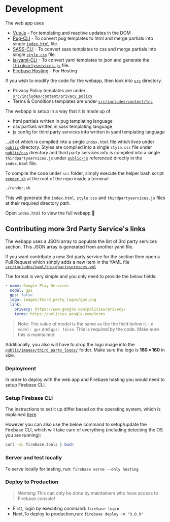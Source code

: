 # Development

The web app uses

- [VueJs](https://vuejs.org/) - For templating and reactive updates in the DOM
- [Pug-CLI](https://github.com/pugjs/pug-cli) - To convert pug templates to html and merge partials into single [`index.html`](public/index.html) file.
- [SASS-CLI](https://sass-lang.com/documentation/cli) - To convert sass templates to css and merge partials into single [`style.css`](public/css/style.css) file.
- [js-yaml-CLI](https://github.com/nodeca/js-yaml#cli-executable) - To convert yaml templates to json and generate the [`thirdpartyservices.js`](public/js/thirdpartyservices.js) file.
- [Firebase Hosting](https://firebase.google.com/docs/hosting/) - For Hosting

If you wish to modify the code for the webapp, then look into [`src`](src) directory.

- Privacy Policy templates are under [`src/includes/content/privacy_policy`](src/includes/content/privacy_policy)
- Terms & Conditions templates are under [`src/includes/content/tnc`](src/includes/content/tnc)

The webapp is setup in a way that it is made up of

- html partials written in pug templating language
- css partials written in sass templating language
- js config for third party services info written in yaml templating language

...all of which is compiled into a single `index.html` file which lives under [`public`](public) directory. Styles are compiled into a single `style.css` file under [`public/css`](public/css) directory and third party services info is compiled into a single `thirdpartyservices.js` under [`public/js`](public/js) referenced directly in the `index.html` file.

To compile the code under `src` folder, simply execute the helper bash script [`render.sh`](render.sh) at the root of the repo inside a terminal:

```sh
./render.sh
```

This will generate the `index.html`, `style.css` and `thirdpartyservices.js` files at their required directory path.

Open `index.html` to view the full webapp 🎉

## Contributing more 3rd Party Service's links

The webapp uses a JSON array to populate the list of 3rd party services section. This JSON array is generated from another yaml file.

If you want contribute a new 3rd party service for the section then open a Pull Request which simply adds a new item in the YAML file [`src/includes/yaml/thirdpartyservices.yml`](src/includes/yaml/thirdpartyservices.yml)

The format is very simple and you only need to provide the below fields:

```yml
- name: Google Play Services
  model: gps
  gps: false
  logo: images/third_party_logos/gps.png
  link:
    privacy: https://www.google.com/policies/privacy/
    terms: https://policies.google.com/terms
```

> Note: The value of model is the same as the the field below it. i.e `model: gps` and `gps: false`. This is required by the code. Make sure this is maintained.

Additionally, you also will have to drop the logo image into the [`public/images/third_party_logos/`](public/images/third_party_logos/) folder. Make sure the logo is **160 × 160** in size.

### Deployment

In order to deploy with the web app and Firebase hosting you would need to setup Firebase CLI.

### Setup Firebase CLI

The instructions to set it up differ based on the operating system, which is explained [here](https://firebase.google.com/docs/cli).

However you can also use the below command to setup/update the Firebase CLI, which will take care of everything (including detecting the OS you are running):

```bash
curl -sL firebase.tools | bash
```

### Server and test locally

To serve locally for testing, run: `firebase serve --only hosting`

### Deploy to Production

> *Warning*
> This can only be done by maintainers who have access to Firebase console!

- First, login by executing command: `firebase login`
- Next,To deploy to production,run: `firebase deploy -m "3.0.9"`
